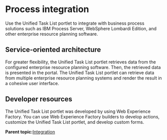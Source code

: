 # Process integration

Use the Unified Task List portlet to integrate with business process solutions such as IBM Process Server, WebSphere Lombardi Edition, and other enterprise resource planning software.

## Service-oriented architecture

For greater flexibility, the Unified Task List portlet retrieves data from the configured enterprise resource planning software. Then, the retrieved data is presented in the portal. The Unified Task List portlet can retrieve data from multiple enterprise resource planning systems and render the result in a cohesive user interface.

## Developer resources

The Unified Task List portlet was developed by using Web Experience Factory. You can use Web Experience Factory builders to develop actions, customize the Unified Task List portlet, and develop custom forms.

**Parent topic:**[Integration](../overview/integration.md)

